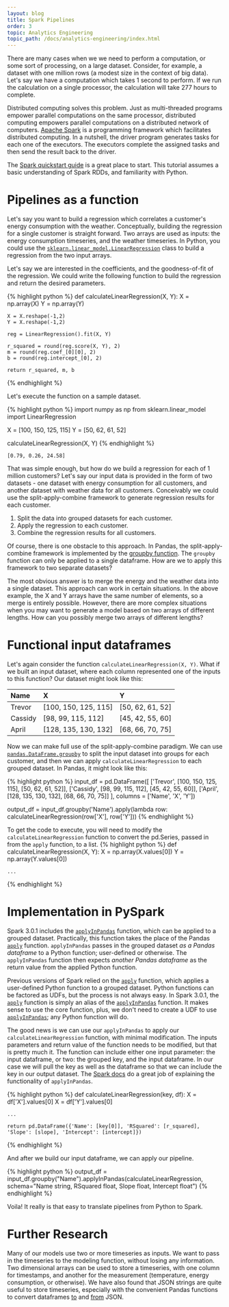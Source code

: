```yaml
---
layout: blog
title: Spark Pipelines
order: 3
topic: Analytics Engineering
topic_path: /docs/analytics-engineering/index.html
---
```

There are many cases when we we need to perform a computation, or some sort of processing, on a large dataset. Consider, for example, a dataset with one million rows (a modest size in the context of big data). Let's say we have a computation which takes 1 second to perform. If we run the calculation on a single processor, the calculation will take 277 hours to complete.

Distributed computing solves this problem. Just as multi-threaded programs empower parallel computations on the same processor, distributed computing empowers parallel computations on a distributed network of computers. [Apache Spark](https://spark.apache.org/docs/latest/quick-start.html) is a programming framework which facilitates distributed computing. In a nutshell, the driver program generates tasks for each one of the executors. The executors complete the assigned tasks and then send the result back to the driver.

The [Spark quickstart guide](https://spark.apache.org/docs/latest/quick-start.html) is a great place to start. This tutorial assumes a basic understanding of Spark RDDs, and familiarity with Python.


# **Pipelines as a function**
Let's say you want to build a regression which correlates a customer's energy consumption with the weather. Conceptually, building the regression for a single customer is straight forward. Two arrays are used as inputs: the energy consumption timeseries, and the weather timeseries. In Python, you could use the [`sklearn.linear_model.LinearRegression`](https://scikit-learn.org/stable/modules/generated/sklearn.linear_model.LinearRegression.html) class to build a regression from the two input arrays.

Let's say we are interested in the coefficients, and the goodness-of-fit of the regression. We could write the following function to build the regression and return the desired parameters.

{% highlight python %}
def calculateLinearRegression(X, Y):
    X = np.array(X)
    Y = np.array(Y)
    
    X = X.reshape(-1,2)
    Y = X.reshape(-1,2)

    reg = LinearRegression().fit(X, Y)
    
    r_squared = round(reg.score(X, Y), 2)
    m = round(reg.coef_[0][0], 2)
    b = round(reg.intercept_[0], 2)
    
    return r_squared, m, b
{% endhighlight %}

Let's execute the function on a sample dataset.

{% highlight python %}
import numpy as np
from sklearn.linear_model import LinearRegression

X = [100, 150, 125, 115]
Y = [50, 62, 61, 52]

calculateLinearRegression(X, Y)
{% endhighlight %}
```
[0.79, 0.26, 24.58]
```

That was simple enough, but how do we build a regression for each of 1 million customers? Let's say our input data is provided in the form of two datasets - one dataset with energy consumption for all customers, and another dataset with weather data for all customers. Conceivably we could use the split-apply-combine framework to generate regression results for each customer.

1. Split the data into grouped datasets for each customer.
2. Apply the regression to each customer.
3. Combine the regression results for all customers.

Of course, there is one obstacle to this approach. In Pandas, the split-apply-combine framework is implemented by the [groupby function](https://pandas.pydata.org/pandas-docs/stable/user_guide/groupby.html). The `groupby` function can only be applied to a single dataframe. How are we to apply this framework to two separate datasets?

The most obvious answer is to merge the energy and the weather data into a single dataset. This approach can work in certain situations. In the above example, the X and Y arrays have the same number of elements, so a merge is entirely possible. However, there are more complex situations when you may want to generate a model based on two arrays of different lengths. How can you possibly merge two arrays of different lengths?

# **Functional input dataframes**
Let's again consider the function `calculateLinearRegression(X, Y)`. What if we built an input dataset, where each column represented one of the inputs to this function? Our dataset might look like this:

|Name | X | Y |
| :-- | :-- | :-- |
| Trevor | [100, 150, 125, 115] | [50, 62, 61, 52] |
| Cassidy | [98, 99, 115, 112] | [45, 42, 55, 60] |
| April | [128, 135, 130, 132] | [68, 66, 70, 75] |

Now we can make full use of the split-apply-combine paradigm. We can use [`pandas.DataFrame.groupby`](https://pandas.pydata.org/pandas-docs/stable/reference/api/pandas.DataFrame.groupby.html) to split the input dataset into groups for each customer, and then we can apply `calculateLinearRegression` to each grouped dataset. In Pandas, it might look like this:

{% highlight python %}
input_df = pd.DataFrame([
				['Trevor', [100, 150, 125, 115], [50, 62, 61, 52]],
				['Cassidy', [98, 99, 115, 112], [45, 42, 55, 60]],
				['April', [128, 135, 130, 132], [68, 66, 70, 75]]
			],
			columns = ['Name', 'X', 'Y'])

output_df = input_df.groupby('Name').apply(lambda row: calculateLinearRegression(row['X'], row['Y']))
{% endhighlight %}

To get the code to execute, you will need to modify the `calculateLinearRegression` function to convert the pd.Series, passed in from the `apply` function, to a list.
{% highlight python %}
def calculateLinearRegression(X, Y):
    X = np.array(X.values[0])
    Y = np.array(Y.values[0])

    ...
{% endhighlight %}

# **Implementation in PySpark**
Spark 3.0.1 includes the [`applyInPandas`](https://spark.apache.org/docs/3.0.1/api/python/pyspark.sql.html?highlight=applyinpandas#pyspark.sql.GroupedData.applyInPandas) function, which can be applied to a grouped dataset. Practically, this function takes the place of the Pandas [`apply`](https://pandas.pydata.org/pandas-docs/stable/reference/api/pandas.DataFrame.apply.html) function. `applyInPandas` passes in the grouped dataset *as a Pandas dataframe* to a Python function; user-defined or otherwise. The `applyInPandas` function then expects *another Pandas dataframe* as the return value from the applied Python function.

Previous versions of Spark relied on the [`apply`](https://spark.apache.org/docs/3.0.1/api/python/pyspark.sql.html?highlight=apply#pyspark.sql.GroupedData.apply) function, which applies a user-defined Python function to a grouped dataset. Python functions can be factored as UDFs, but the process is not always easy. In Spark 3.0.1, the [`apply`](https://spark.apache.org/docs/3.0.1/api/python/pyspark.sql.html?highlight=apply#pyspark.sql.GroupedData.apply) function is simply an alias of the [`applyInPandas`](https://spark.apache.org/docs/3.0.1/api/python/pyspark.sql.html?highlight=applyinpandas#pyspark.sql.GroupedData.applyInPandas) function. It makes sense to use the core function, plus, we don't need to create a UDF to use [`applyInPandas`](https://spark.apache.org/docs/3.0.1/api/python/pyspark.sql.html?highlight=applyinpandas#pyspark.sql.GroupedData.applyInPandas); any Python function will do.

The good news is we can use our `applyInPandas` to apply our `calculateLinearRegression` function, with minimal modification. The inputs parameters and return value of the function needs to be modified, but that is pretty much it. The function can include either one input parameter: the input dataframe, or two: the grouped key, and the input dataframe. In our case we will pull the key as well as the dataframe so that we can include the key in our output dataset. The [Spark docs](https://spark.apache.org/docs/3.0.1/api/python/pyspark.sql.html?highlight=applyinpandas#pyspark.sql.GroupedData.applyInPandas) do a great job of explaining the functionality of `applyInPandas`.

{% highlight python %}
def calculateLinearRegression(key, df):
    X = df['X'].values[0]
    X = df['Y'].values[0]

    ...

    return pd.DataFrame({'Name': [key[0]], 'RSquared': [r_squared], 'Slope': [slope], 'Intercept': [intercept]})
{% endhighlight %}

And after we build our input dataframe, we can apply our pipeline.

{% highlight python %}
output_df = input_df.groupby("Name").applyInPandas(calculateLinearRegression, schema="Name string, RSquared float, Slope float, Intercept float")
{% endhighlight %}


Voila! It really is that easy to translate pipelines from Python to Spark.

# **Further Research**
Many of our models use two or more timeseries as inputs. We want to pass in the timeseries to the modeling function, without losing any information. Two dimensional arrays can be used to store a timeseries, with one column for timestamps, and another for the measurement (temperature, energy consumption, or otherwise). We have also found that JSON strings are quite useful to store timeseries, especially with the convenient Pandas functions to convert dataframes [to](https://pandas.pydata.org/pandas-docs/stable/reference/api/pandas.DataFrame.to_json.html) and [from](https://pandas.pydata.org/pandas-docs/stable/reference/api/pandas.read_json.html) JSON.